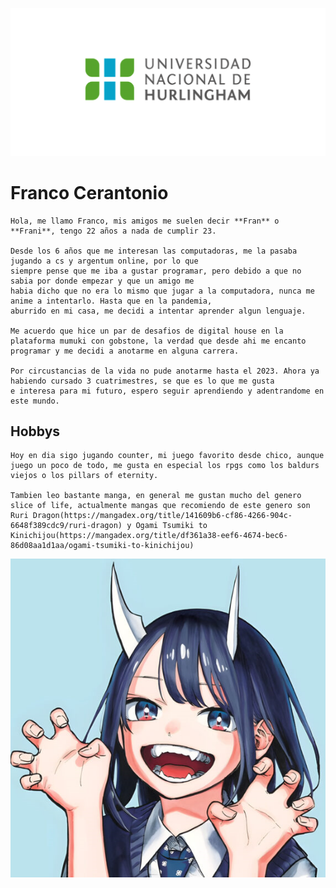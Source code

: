 ![Logo UNAHUR](./assets/UNAHUR.png)

# Franco Cerantonio


    Hola, me llamo Franco, mis amigos me suelen decir **Fran** o **Frani**, tengo 22 años a nada de cumplir 23.

    Desde los 6 años que me interesan las computadoras, me la pasaba jugando a cs y argentum online, por lo que  
    siempre pense que me iba a gustar programar, pero debido a que no sabia por donde empezar y que un amigo me
    habia dicho que no era lo mismo que jugar a la computadora, nunca me anime a intentarlo. Hasta que en la pandemia, 
    aburrido en mi casa, me decidi a intentar aprender algun lenguaje. 

    Me acuerdo que hice un par de desafios de digital house en la plataforma mumuki con gobstone, la verdad que desde ahi me encanto programar y me decidi a anotarme en alguna carrera.

    Por circustancias de la vida no pude anotarme hasta el 2023. Ahora ya habiendo cursado 3 cuatrimestres, se que es lo que me gusta 
    e interesa para mi futuro, espero seguir aprendiendo y adentrandome en este mundo. 

## Hobbys

    Hoy en dia sigo jugando counter, mi juego favorito desde chico, aunque juego un poco de todo, me gusta en especial los rpgs como los baldurs viejos o los pillars of eternity.

    Tambien leo bastante manga, en general me gustan mucho del genero slice of life, actualmente mangas que recomiendo de este genero son Ruri Dragon(https://mangadex.org/title/141609b6-cf86-4266-904c-6648f389cdc9/ruri-dragon) y Ogami Tsumiki to Kinichijou(https://mangadex.org/title/df361a38-eef6-4674-bec6-86d08aa1d1aa/ogami-tsumiki-to-kinichijou)

![ruri dragon](./assets/ruri2.png)
